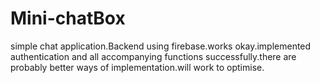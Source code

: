 # Mini-chatBox
simple chat application.Backend using firebase.works okay.implemented authentication and all accompanying functions successfully.there are probably better ways of implementation.will  work to optimise. 

